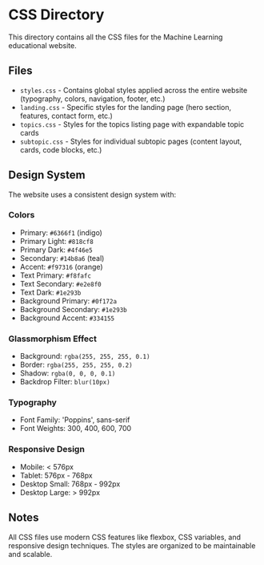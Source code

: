 # CSS Directory

This directory contains all the CSS files for the Machine Learning educational website.

## Files

- `styles.css` - Contains global styles applied across the entire website (typography, colors, navigation, footer, etc.)
- `landing.css` - Specific styles for the landing page (hero section, features, contact form, etc.)
- `topics.css` - Styles for the topics listing page with expandable topic cards
- `subtopic.css` - Styles for individual subtopic pages (content layout, cards, code blocks, etc.)

## Design System

The website uses a consistent design system with:

### Colors
- Primary: `#6366f1` (indigo)
- Primary Light: `#818cf8`
- Primary Dark: `#4f46e5`
- Secondary: `#14b8a6` (teal)
- Accent: `#f97316` (orange)
- Text Primary: `#f8fafc`
- Text Secondary: `#e2e8f0`
- Text Dark: `#1e293b`
- Background Primary: `#0f172a`
- Background Secondary: `#1e293b`
- Background Accent: `#334155`

### Glassmorphism Effect
- Background: `rgba(255, 255, 255, 0.1)`
- Border: `rgba(255, 255, 255, 0.2)`
- Shadow: `rgba(0, 0, 0, 0.1)`
- Backdrop Filter: `blur(10px)`

### Typography
- Font Family: 'Poppins', sans-serif
- Font Weights: 300, 400, 600, 700

### Responsive Design
- Mobile: < 576px
- Tablet: 576px - 768px
- Desktop Small: 768px - 992px
- Desktop Large: > 992px

## Notes

All CSS files use modern CSS features like flexbox, CSS variables, and responsive design techniques. The styles are organized to be maintainable and scalable.